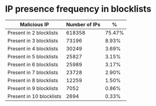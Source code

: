 # IP presence frequency in blocklists
| Malicious IP | Number of IPs | % |
|----|----|----|
| Present in 2 blocklists | 618358 | 75.47% |
| Present in 3 blocklists | 73196 | 8.93% |
| Present in 4 blocklists | 30249 | 3.69% |
| Present in 5 blocklists | 25827 | 3.15% |
| Present in 6 blocklists | 25989 | 3.17% |
| Present in 7 blocklists | 23728 | 2.90% |
| Present in 8 blocklists | 12259 | 1.50% |
| Present in 9 blocklists | 7052 | 0.86% |
| Present in 10 blocklists | 2694 | 0.33% |
